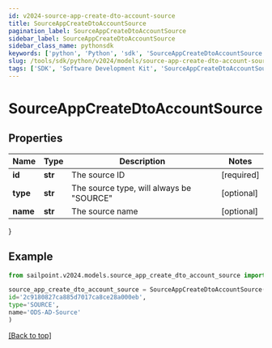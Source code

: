 ```yaml
---
id: v2024-source-app-create-dto-account-source
title: SourceAppCreateDtoAccountSource
pagination_label: SourceAppCreateDtoAccountSource
sidebar_label: SourceAppCreateDtoAccountSource
sidebar_class_name: pythonsdk
keywords: ['python', 'Python', 'sdk', 'SourceAppCreateDtoAccountSource', 'V2024SourceAppCreateDtoAccountSource'] 
slug: /tools/sdk/python/v2024/models/source-app-create-dto-account-source
tags: ['SDK', 'Software Development Kit', 'SourceAppCreateDtoAccountSource', 'V2024SourceAppCreateDtoAccountSource']
---
```


# SourceAppCreateDtoAccountSource


## Properties

Name | Type | Description | Notes
------------ | ------------- | ------------- | -------------
**id** | **str** | The source ID | [required]
**type** | **str** | The source type, will always be \"SOURCE\" | [optional] 
**name** | **str** | The source name | [optional] 
}

## Example

```python
from sailpoint.v2024.models.source_app_create_dto_account_source import SourceAppCreateDtoAccountSource

source_app_create_dto_account_source = SourceAppCreateDtoAccountSource(
id='2c9180827ca885d7017ca8ce28a000eb',
type='SOURCE',
name='ODS-AD-Source'
)

```
[[Back to top]](#) 

